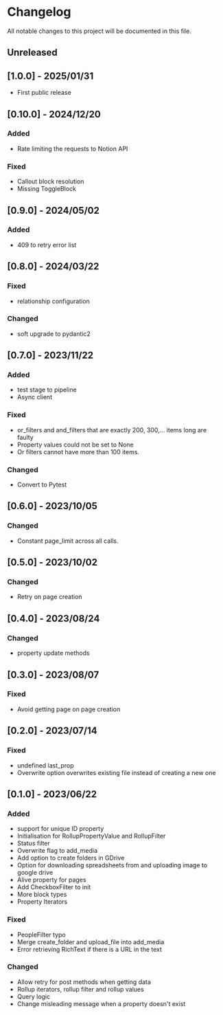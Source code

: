 # Changelog

All notable changes to this project will be documented in this file.

## Unreleased

## [1.0.0]  - 2025/01/31

- First public release

## [0.10.0] - 2024/12/20

### Added

- Rate limiting the requests to Notion API

### Fixed

- Callout block resolution
- Missing ToggleBlock

## [0.9.0] - 2024/05/02

### Added

- 409 to retry error list

## [0.8.0] - 2024/03/22

### Fixed

- relationship configuration

### Changed

- soft upgrade to pydantic2

## [0.7.0] - 2023/11/22

### Added

- test stage to pipeline
- Async client

### Fixed

- or_filters and and_filters that are exactly 200, 300,... items long are faulty
- Property values could not be set to None
- Or filters cannot have more than 100 items.

### Changed

- Convert to Pytest

## [0.6.0] - 2023/10/05

### Changed

- Constant page_limit across all calls.

## [0.5.0] - 2023/10/02

### Changed

- Retry on page creation

## [0.4.0] - 2023/08/24

### Changed

- property update methods

## [0.3.0] - 2023/08/07

### Fixed

- Avoid getting page on page creation

## [0.2.0] - 2023/07/14

### Fixed

- undefined last_prop
- Overwrite option overwrites existing file instead of creating a new one

## [0.1.0] - 2023/06/22

### Added

- support for unique ID property
- Initialisation for RollupPropertyValue and RollupFilter
- Status filter
- Overwrite flag to add_media
- Add option to create folders in GDrive
- Option for downloading spreadsheets from and uploading image to google drive
- Alive property for pages
- Add CheckboxFilter to init
- More block types
- Property Iterators

### Fixed

- PeopleFilter typo
- Merge create_folder and upload_file into add_media
- Error retrieving RichText if there is a URL in the text

### Changed

- Allow retry for post methods when getting data
- Rollup iterators, rollup filter and rollup values
- Query logic
- Change misleading message when a property doesn't exist
